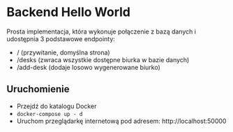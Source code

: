 # Backend Hello World
Prosta implementacja, która wykonuje połączenie z bazą danych i udostępnia 3 podstawowe endpointy:
- / (przywitanie, domyślna strona)
- /desks (zwraca wszystkie dostępne biurka w bazie danych)
- /add-desk (dodaje losowo wygenerowane biurko)

## Uruchomienie
- Przejdź do katalogu Docker
- `docker-compose up - d`
- Uruchom przeglądarkę internetową pod adresem: http://localhost:50000
